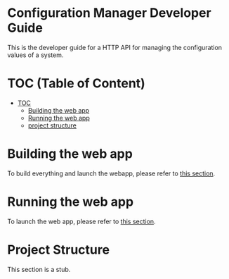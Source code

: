 
# Configuration Manager Developer Guide

This is the developer guide for a HTTP API for managing the configuration values of a system.

# TOC (Table of Content)

* [TOC](#TOC)
    - [Building the web app](#building-the-web-app)
    - [Running the web app](#running-the-web-app)
    - [project structure](#project-structure)

# Building the web app

To build everything and launch the webapp, please refer to [this section](Readme.md/#building-the-web-app).

# Running the web app

To launch the web app, please refer to [this section](Readme.md/#running-web-app).

# Project Structure

This section is a stub.
